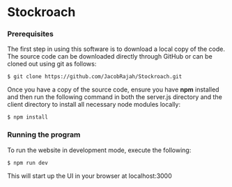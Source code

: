 # Stockroach

### Prerequisites

The first step in using this software is to download a local copy of the code. The source code can be downloaded directly through GitHub or can be cloned out using git as follows:

```
$ git clone https://github.com/JacobRajah/Stockroach.git
```

Once you have a copy of the source code, ensure you have **npm** installed and then run the following command in both the server.js directory and the client directory to install all necessary node modules locally:

```
$ npm install
```

### Running the program

To run the website in development mode, execute the following:

```
$ npm run dev
```

This will start up the UI in your browser at localhost:3000